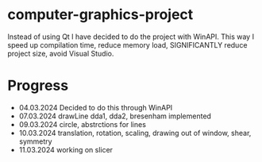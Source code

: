 # computer-graphics-project
Instead of using Qt I have decided to do the project with WinAPI. This way I speed up compilation time, reduce memory load, SIGNIFICANTLY reduce project size, avoid Visual Studio.

# Progress
- 04.03.2024 Decided to do this through WinAPI
- 07.03.2024 drawLine dda1, dda2, bresenham implemented
- 09.03.2024 circle, abstrctions for lines
- 10.03.2024 translation, rotation, scaling, drawing out of window, shear, symmetry
- 11.03.2024 working on slicer